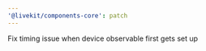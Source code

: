 ```yaml
---
'@livekit/components-core': patch
---
```


Fix timing issue when device observable first gets set up
